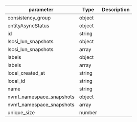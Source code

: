 | parameter | Type | Description |
| ----------- | ----------- |----------- |
| consistency_group  |  object  |    |
| entityAsyncStatus  |  object  |    |
| id  |  string  |    |
| Iscsi_lun_snapshots  |  object  |    |
| Iscsi_lun_snapshots  |  array  |    |
| labels  |  object  |    |
| labels  |  array  |    |
| local_created_at  |  string  |    |
| local_id  |  string  |    |
| name  |  string  |    |
| nvmf_namespace_snapshots  |  object  |    |
| nvmf_namespace_snapshots  |  array  |    |
| unique_size  |  number  |    |